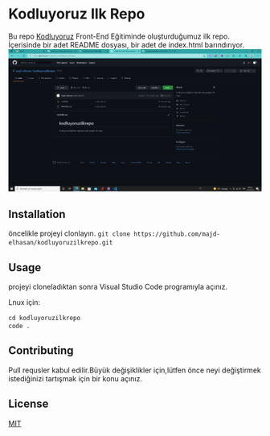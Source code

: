 # Kodluyoruz Ilk Repo

Bu repo [Kodluyoruz](https://www.kodluyoruz.org/) Front-End Eğitiminde oluşturduğumuz ilk repo. İçerisinde bir adet README dosyası, bir adet de index.html barındırıyor.
![](https://github.com/majd-elhasan/kodluyoruzilkrepo/blob/main/kodluyoruz_repo_img.png)

## Installation

öncelikle projeyi clonlayın. 
`git clone https://github.com/majd-elhasan/kodluyoruzilkrepo.git`

## Usage

projeyi cloneladıktan sonra Visual Studio Code programıyla açınız.

Lnux için:

```linux
cd kodluyoruzilkrepo
code .
```

## Contributing

Pull requsler kabul edilir.Büyük değişiklikler için,lütfen önce neyi değiştirmek istediğinizi tartışmak için bir konu açınız.

## License

[MIT](https://choosealicense.com/licenses/mit/)
